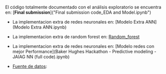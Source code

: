 El código totalmente documentado con el análisis exploratorio se encuentra en: [**Final submission**]("Final submission code_EDA and Model.ipynb")

* La implementacion extra de redes neuronales en: [Modelo Extra ANN](Modelo Extra ANN.ipynb)
* La implementacion extra de random forest en: [Random_forest](Random_forest.ipynb)
* La implementacion extra de redes neuronales en: [Modelo redes con mejor Performance](Baker Hughes Hackathon - Predictive modeling - JAIAG NN (full code).ipynb)


* [Fuente de datos](https://www.kaggle.com/c/48fe736d-d85a-4e97-b362-5f045be3c5ec/data):
